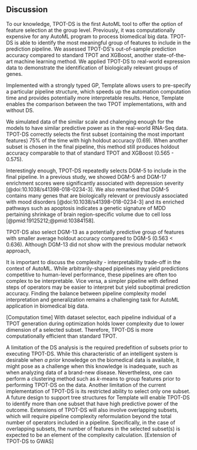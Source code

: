 ## Discussion
To our knowledge, TPOT-DS is the first AutoML tool to offer the option of feature selection at the group level.
Previously, it was computationally expensive for any AutoML program to process biomedical big data.
TPOT-DS is able to identify the most meaningful group of features to include in the prediction pipeline. 
We assessed TPOT-DS's out-of-sample prediction accuracy compared to standard TPOT and XGBoost, another state-of-the-art machine learning method.
We applied TPOT-DS to real-world expression data to demonstrate the identification of biologically relevant groups of genes.

Implemented with a strongly typed GP, Template allows users to pre-specify a particular pipeline structure, which speeds up the automation computation time and provides potentially more interpretable results.
Hence, Template enables the comparison between the two TPOT implementations, with and without DS.

We simulated data of the similar scale and chalenging enough for the models to have similar predictive power as in the real-world RNA-Seq data.
TPOT-DS correctly selects the first subset (containing the most important features) 75% of the time with high holdout accuracy (0.69).
When another subset is chosen in the final pipeline, this method still produces holdout accuracy comparable to that of standard TPOT and XGBoost (0.565 - 0.575).

Interestingly enough, TPOT-DS repeatedly selects DGM-5 to include in the final pipeline. 
In a previous study, we showed DGM-5 and DGM-17 enrichment scores were significantly associated with depression severity [@doi:10.1038/s41398-018-0234-3].
We also remarked that DGM-5 contains many genes that are biologically relevant or previously associated with mood disorders [@doi:10.1038/s41398-018-0234-3] and its enriched pathways such as apoptosis indicates a genetic signature of MDD pertaining shrinkage of brain region-specific volume due to cell loss [@pmid:19125212;@pmid:10384158].

TPOT-DS also select DGM-13 as a potentially predictive group of features with smaller average holdout accuracy compared to DGM-5 (0.563 $<$ 0.636).
Although DGM-13 did not show with the previous modular network approach, 

It is important to discuss the complexity - interpretability trade-off in the context of AutoML.
While arbitrarily-shaped pipelines may yield predictions competitive to human-level performance, these pipelines are often too complex to be interpretable. 
Vice versa, a simpler pipeline with defined steps of operators may be easier to interpret but  yield suboptimal prediction accuracy.
Finding the balance between pipeline complexity model interpretation and generalization remains a challenging task for AutoML application in biomedical big data.

[Computation time]
With dataset selector, each pipeline individual of a TPOT generation during optimization holds lower complexity due to lower dimension of a selected  subset.
Therefore, TPOT-DS is more computationally efficient than standard TPOT.


A limitation of the DS analysis is the required predefition of subsets prior to executing TPOT-DS.
While this characteristic of an intelligent system is desirable when *a prior* knowledge on the biomedical data is available, it might pose as a challenge when this knowledge is inadequate, such as when analyzing data of a brand-new disease.
Nevertheless, one can perform a clustering method such as *k*-means to group features prior to performing TPOT-DS on the data. 
Another limitation of the current implementation of TPOT-DS is its restricted ability to select only one subset. 
A future design to support tree structures for Template will enable TPOT-DS to identify more than one subset that have high predictive power of the outcome.
Extensions of TPOT-DS will also involve overlapping subsets, which will require pipeline complexity reformulation beyond the total number of operators included in a pipeline.
Specifically, in the case of overlapping subsets, the number of features in the selected subset(s) is expected to be an element of the complexity calculation.
[Extension of TPOT-DS to GWAS]


